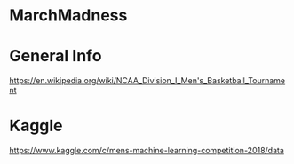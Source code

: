 # MarchMadness

# General Info

https://en.wikipedia.org/wiki/NCAA_Division_I_Men's_Basketball_Tournament

# Kaggle

https://www.kaggle.com/c/mens-machine-learning-competition-2018/data

